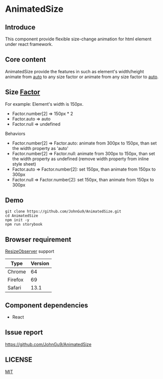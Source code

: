 # AnimatedSize

## Introduce

This component provide flexible size-change animation for html element under react framework.

## Core content

AnimatedSize provide the features in such as element's width/height animate from [auto](https://developer.mozilla.org/en-US/docs/Web/CSS/width) to any size factor or animate from any size factor to [auto](https://developer.mozilla.org/en-US/docs/Web/CSS/width).

## Size [Factor](./src//animated-length.tsx)

For example:
Element's width is 150px.

- Factor.number[2] => 150px \* 2
- Factor.auto => auto
- Factor.null => undefined

Behaviors

- Factor.number[2] => Factor.auto: animate from 300px to 150px, than set the width property as 'auto'
- Factor.number[2] => Factor.null: animate from 300px to 150px, than set the width property as undefined (remove width property from inline style sheet)
- Factor.auto => Factor.number[2]: set 150px, than animate from 150px to 300px
- Factor.null => Factor.number[2]: set 150px, than animate from 150px to 300px

## Demo

```console
git clone https://github.com/JohnGu9/AnimatedSize.git
cd AnimatedSize
npm init -y
npm run storybook
```

## Browser requirement

[ResizeObserver](https://developer.mozilla.org/en-US/docs/Web/API/ResizeObserver) support

| Type    | Version |
| ------- | ------- |
| Chrome  | 64      |
| Firefox | 69      |
| Safari  | 13.1    |

## Component dependencies

- React

## Issue report

https://github.com/JohnGu9/AnimatedSize

## LICENSE

[MIT](./LICENSE)
